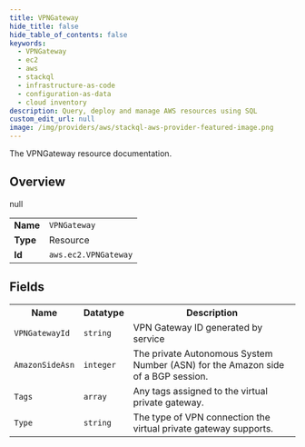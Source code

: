 ```yaml
---
title: VPNGateway
hide_title: false
hide_table_of_contents: false
keywords:
  - VPNGateway
  - ec2
  - aws
  - stackql
  - infrastructure-as-code
  - configuration-as-data
  - cloud inventory
description: Query, deploy and manage AWS resources using SQL
custom_edit_url: null
image: /img/providers/aws/stackql-aws-provider-featured-image.png
---
```

The VPNGateway resource documentation.

## Overview
<table><tbody>
<tr><td><b>Name</b></td><td><code>VPNGateway</code></td></tr>
<tr><td><b>Type</b></td><td>Resource</td></tr>
null
<tr><td><b>Id</b></td><td><code>aws.ec2.VPNGateway</code></td></tr>
</tbody></table>

## Fields
<table><tbody>
<tr><th>Name</th><th>Datatype</th><th>Description</th></tr>
<tr><td><code>VPNGatewayId</code></td><td><code>string</code></td><td>VPN Gateway ID generated by service</td></tr><tr><td><code>AmazonSideAsn</code></td><td><code>integer</code></td><td>The private Autonomous System Number (ASN) for the Amazon side of a BGP session.</td></tr><tr><td><code>Tags</code></td><td><code>array</code></td><td>Any tags assigned to the virtual private gateway.</td></tr><tr><td><code>Type</code></td><td><code>string</code></td><td>The type of VPN connection the virtual private gateway supports.</td></tr>
</tbody></table>